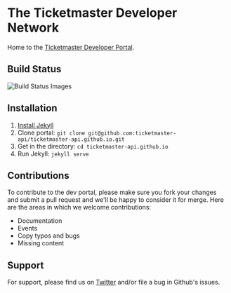 # The Ticketmaster Developer Network

Home to the [Ticketmaster Developer Portal](http://developer.ticketmaster.com/).

## Build Status
![Build Status Images](https://travis-ci.org/ticketmaster-api/ticketmaster-api.github.io.svg)

## Installation

1. [Install Jekyll](http://jekyllrb.com)
2. Clone portal: `git clone git@github.com:ticketmaster-api/ticketmaster-api.github.io.git`
3. Get in the directory: `cd ticketmaster-api.github.io`
4. Run Jekyll: `jekyll serve`

## Contributions
To contribute to the dev portal, please make sure you fork your changes and submit a pull request and we'll be happy to consider it for merge. Here are the areas in which we welcome contributions:


* Documentation
* Events
* Copy typos and bugs
* Missing content


## Support
For support, please find us on [Twitter](http://www.twitter.com/tmastertech) and/or file a bug in Github's issues.


